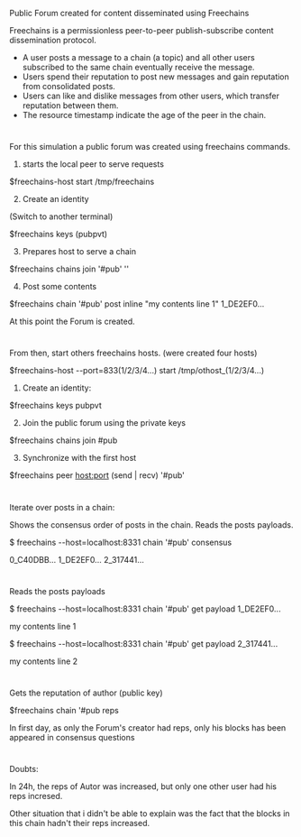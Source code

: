 Public Forum created for content disseminated using Freechains

Freechains is a permissionless peer-to-peer publish-subscribe content
dissemination protocol.

- A user posts a message to a chain (a topic) and all other users subscribed to
the same chain eventually receive the message.
- Users spend their reputation to post new messages and gain reputation from
consolidated posts.
- Users can like and dislike messages from other users, which transfer reputation
between them.
- The resource timestamp indicate the age of the peer in the chain. 
#
For this simulation a public forum was created using freechains commands.

1. starts the local peer to serve requests 

$freechains-host start /tmp/freechains
   
2. Create an identity

(Switch to another terminal)

$freechains keys (pubpvt) <passphrase>

3. Prepares host to serve a chain

$freechains chains join '#pub' '<private key>'

4. Post some contents

$freechains chain '#pub' post inline "my contents line 1"
1_DE2EF0...

At this point the Forum is created.
#
From then, start others freechains hosts. (were created four hosts)

$freechains-host --port=833(1/2/3/4...) start /tmp/othost_(1/2/3/4...)

1. Create an identity: 

$freechains keys pubpvt <passphrase>

2. Join the public forum using the private keys

$freechains chains join #pub <private key>

3. Synchronize with the first host 

$freechains peer <host:port> (send | recv) '#pub'

#
Iterate over posts in a chain:

Shows the consensus order of posts in the chain.
Reads the posts payloads.

$ freechains --host=localhost:8331 chain '#pub' consensus

0_C40DBB... 1_DE2EF0... 2_317441...

#
Reads the posts payloads

$ freechains --host=localhost:8331 chain '#pub' get payload 1_DE2EF0...

my contents line 1

$ freechains --host=localhost:8331 chain '#pub' get payload 2_317441...

my contents line 2

#
Gets the reputation of author (public key)

$freechains chain '#pub reps <public key>

In first day, as only the Forum's creator had reps, only his blocks has been appeared in consensus questions 
#
Doubts:

In 24h, the reps of Autor was increased, but only one other user had his reps incresed. 

Other situation that i didn't be able to explain was the fact that the blocks in this chain hadn't their reps increased.
